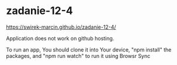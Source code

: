 # zadanie-12-4

https://swirek-marcin.github.io/zadanie-12-4/

Application does not work on github hosting.

To run an app, You should clone it into Your device, "npm install" the packages, and "npm run watch" to run it using Browsr Sync

